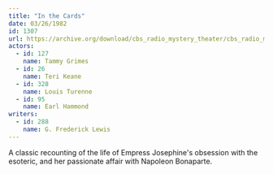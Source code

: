 ```yaml
---
title: "In the Cards"
date: 03/26/1982
id: 1307
url: https://archive.org/download/cbs_radio_mystery_theater/cbs_radio_mystery_theater-1301-1350.zip/cbs_radio_mystery_theater-1301-1350%2Fcbsrmt_1307_in_the_cards.mp3
actors:  
  - id: 127
    name: Tammy Grimes  
  - id: 26
    name: Teri Keane  
  - id: 328
    name: Louis Turenne  
  - id: 95
    name: Earl Hammond
writers:  
  - id: 288
    name: G. Frederick Lewis
---
```

A classic recounting of the life of Empress Josephine's obsession with the esoteric, and her passionate affair with Napoleon Bonaparte.

